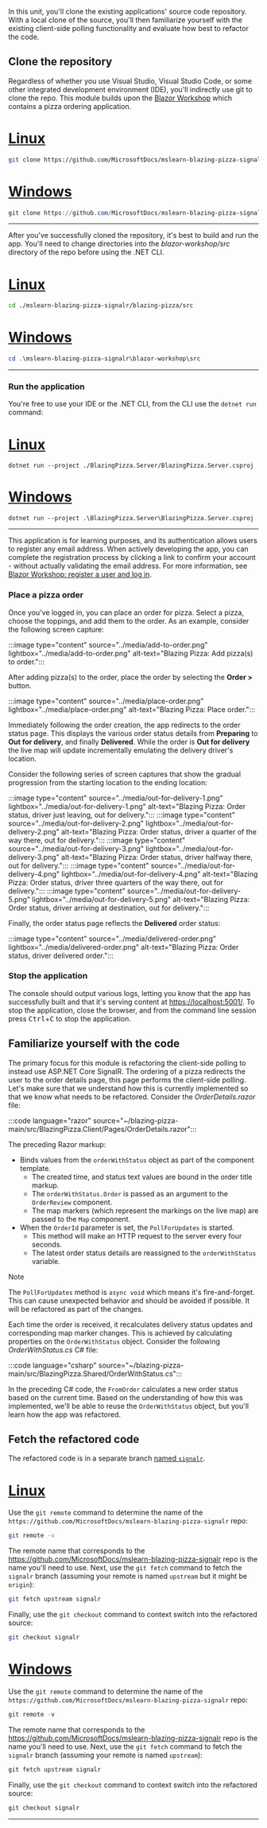 In this unit, you'll clone the existing applications' source code repository. With a local clone of the source, you'll then familiarize yourself with the existing client-side polling functionality and evaluate how best to refactor the code.

## Clone the repository

Regardless of whether you use Visual Studio, Visual Studio Code, or some other integrated development environment (IDE), you'll indirectly use git to clone the repo. This module builds upon the [Blazor Workshop](https://github.com/MicrosoftDocs/mslearn-blazing-pizza-signalr) which contains a pizza ordering application.

# [Linux](#tab/linux)

```bash
git clone https://github.com/MicrosoftDocs/mslearn-blazing-pizza-signalr
```

# [Windows](#tab/windows)

```PowerShell
git clone https://github.com/MicrosoftDocs/mslearn-blazing-pizza-signalr
```

---

After you've successfully cloned the repository, it's best to build and run the app. You'll need to change directories into the _blazor-workshop/src_ directory of the repo before using the .NET CLI.

# [Linux](#tab/linux)

```bash
cd ./mslearn-blazing-pizza-signalr/blazing-pizza/src
```

# [Windows](#tab/windows)

```PowerShell
cd .\mslearn-blazing-pizza-signalr\blazor-workshop\src
```

---

### Run the application

You're free to use your IDE or the .NET CLI, from the CLI use the `dotnet run` command:

# [Linux](#tab/linux)

```dotnetcli
dotnet run --project ./BlazingPizza.Server/BlazingPizza.Server.csproj
```

# [Windows](#tab/windows)

```dotnetcli
dotnet run --project .\BlazingPizza.Server\BlazingPizza.Server.csproj
```

---

This application is for learning purposes, and its authentication allows users to register any email address. When actively developing the app, you can complete the registration process by clicking a link to confirm your account - without actually validating the email address. For more information, see [Blazor Workshop: register a user and log in](https://github.com/MicrosoftDocs/mslearn-blazing-pizza-signalr/blob/4c8cb74dedb7a42eda534a03493ab9fd6b198131/docs/06-authentication-and-authorization.md#register-a-user-and-log-in).

### Place a pizza order

Once you've logged in, you can place an order for pizza. Select a pizza, choose the toppings, and add them to the order. As an example, consider the following screen capture:

:::image type="content" source="../media/add-to-order.png" lightbox="../media/add-to-order.png" alt-text="Blazing Pizza: Add pizza(s) to order.":::

After adding pizza(s) to the order, place the order by selecting the **Order >** button.

:::image type="content" source="../media/place-order.png" lightbox="../media/place-order.png" alt-text="Blazing Pizza: Place order.":::

Immediately following the order creation, the app redirects to the order status page. This displays the various order status details from **Preparing** to **Out for delivery**, and finally **Delivered**. While the order is **Out for delivery** the live map will update incrementally emulating the delivery driver's location.

Consider the following series of screen captures that show the gradual progression from the starting location to the ending location:

:::image type="content" source="../media/out-for-delivery-1.png" lightbox="../media/out-for-delivery-1.png" alt-text="Blazing Pizza: Order status, driver just leaving, out for delivery.":::
:::image type="content" source="../media/out-for-delivery-2.png" lightbox="../media/out-for-delivery-2.png" alt-text="Blazing Pizza: Order status, driver a quarter of the way there, out for delivery.":::
:::image type="content" source="../media/out-for-delivery-3.png" lightbox="../media/out-for-delivery-3.png" alt-text="Blazing Pizza: Order status, driver halfway there, out for delivery.":::
:::image type="content" source="../media/out-for-delivery-4.png" lightbox="../media/out-for-delivery-4.png" alt-text="Blazing Pizza: Order status, driver three quarters of the way there, out for delivery.":::
:::image type="content" source="../media/out-for-delivery-5.png" lightbox="../media/out-for-delivery-5.png" alt-text="Blazing Pizza: Order status, driver arriving at destination, out for delivery.":::

Finally, the order status page reflects the **Delivered** order status:

:::image type="content" source="../media/delivered-order.png" lightbox="../media/delivered-order.png" alt-text="Blazing Pizza: Order status, driver delivered order.":::

### Stop the application

The console should output various logs, letting you know that the app has successfully built and that it's serving content at <https://localhost:5001/>. To stop the application, close the browser, and from the command line session press <kbd>Ctrl</kbd>+<kbd>C</kbd> to stop the application.

## Familiarize yourself with the code

The primary focus for this module is refactoring the client-side polling to instead use ASP.NET Core SignalR. The ordering of a pizza redirects the user to the order details page, this page performs the client-side polling. Let's make sure that we understand how this is currently implemented so that we know what needs to be refactored. Consider the _OrderDetails.razor_ file:

:::code language="razor" source="~/blazing-pizza-main/src/BlazingPizza.Client/Pages/OrderDetails.razor":::

The preceding Razor markup:

- Binds values from the `orderWithStatus` object as part of the component template.
  - The created time, and status text values are bound in the order title markup.
  - The `orderWithStatus.Order` is passed as an argument to the `OrderReview` component.
  - The map markers (which represent the markings on the live map) are passed to the `Map` component.
- When the `OrderId` parameter is set, the `PollForUpdates` is started.
  - This method will make an HTTP request to the server every four seconds.
  - The latest order status details are reassigned to the `orderWithStatus` variable.

> [!NOTE]
> The `PollForUpdates` method is `async void` which means it's fire-and-forget. This can cause unexpected behavior and should be avoided if possible. It will be refactored as part of the changes.

Each time the order is received, it recalculates delivery status updates and corresponding map marker changes. This is achieved by calculating properties on the `OrderWithStatus` object. Consider the following _OrderWithStatus.cs_ C# file:

:::code language="csharp" source="~/blazing-pizza-main/src/BlazingPizza.Shared/OrderWithStatus.cs":::

In the preceding C# code, the `FromOrder` calculates a new order status based on the current time. Based on the understanding of how this was implemented, we'll be able to reuse the `OrderWithStatus` object, but you'll learn how the app was refactored.

## Fetch the refactored code

The refactored code is in a separate branch [named `signalr`](https://github.com/MicrosoftDocs/mslearn-blazing-pizza-signalr/tree/signalr).

# [Linux](#tab/linux)

Use the `git remote` command to determine the name of the `https://github.com/MicrosoftDocs/mslearn-blazing-pizza-signalr` repo:

```bash
git remote -v
```

The remote name that corresponds to the <https://github.com/MicrosoftDocs/mslearn-blazing-pizza-signalr> repo is the name you'll need to use. Next, use the `git fetch` command to fetch the `signalr` branch (assuming your remote is named `upstream` but it might be `origin`):

```bash
git fetch upstream signalr
```

Finally, use the `git checkout` command to context switch into the refactored source:

```bash
git checkout signalr
```

# [Windows](#tab/windows)

Use the `git remote` command to determine the name of the `https://github.com/MicrosoftDocs/mslearn-blazing-pizza-signalr` repo:

```PowerShell
git remote -v
```

The remote name that corresponds to the <https://github.com/MicrosoftDocs/mslearn-blazing-pizza-signalr> repo is the name you'll need to use. Next, use the `git fetch` command to fetch the `signalr` branch (assuming your remote is named `upstream`):

```PowerShell
git fetch upstream signalr
```

Finally, use the `git checkout` command to context switch into the refactored source:

```PowerShell
git checkout signalr
```

---
